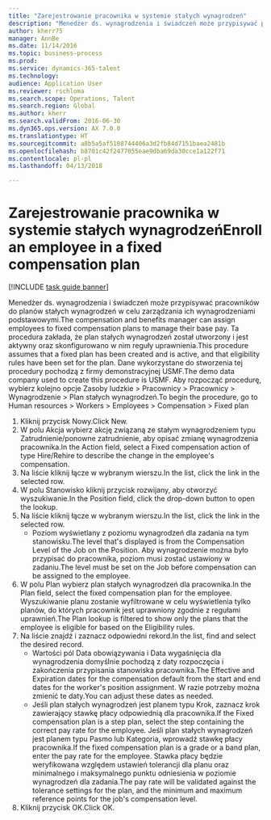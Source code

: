 ```yaml
--- 
title: "Zarejestrowanie pracownika w systemie stałych wynagrodzeń"
description: "Menedżer ds. wynagrodzenia i świadczeń może przypisywać pracowników do planów stałych wynagrodzeń w celu zarządzania ich wynagrodzeniami podstawowymi."
author: kherr75
manager: AnnBe
ms.date: 11/14/2016
ms.topic: business-process
ms.prod: 
ms.service: dynamics-365-talent
ms.technology: 
audience: Application User
ms.reviewer: rschloma
ms.search.scope: Operations, Talent
ms.search.region: Global
ms.author: kherr
ms.search.validFrom: 2016-06-30
ms.dyn365.ops.version: AX 7.0.0
ms.translationtype: HT
ms.sourcegitcommit: a8b5a5af5108744406a3d2fb84d7151baea2481b
ms.openlocfilehash: b8701c42f2477055eae9dba69da30cce1a122f71
ms.contentlocale: pl-pl
ms.lasthandoff: 04/13/2018

---
```

# <a name="enroll-an-employee-in-a-fixed-compensation-plan"></a><span data-ttu-id="fd9e8-103">Zarejestrowanie pracownika w systemie stałych wynagrodzeń</span><span class="sxs-lookup"><span data-stu-id="fd9e8-103">Enroll an employee in a fixed compensation plan</span></span>

[!INCLUDE [task guide banner](../../includes/task-guide-banner.md)]

<span data-ttu-id="fd9e8-104">Menedżer ds. wynagrodzenia i świadczeń może przypisywać pracowników do planów stałych wynagrodzeń w celu zarządzania ich wynagrodzeniami podstawowymi.</span><span class="sxs-lookup"><span data-stu-id="fd9e8-104">The compensation and benefits manager can assign employees to fixed compensation plans to manage their base pay.</span></span> <span data-ttu-id="fd9e8-105">Ta procedura zakłada, że plan stałych wynagrodzeń został utworzony i jest aktywny oraz skonfigurowano w nim reguły uprawnienia.</span><span class="sxs-lookup"><span data-stu-id="fd9e8-105">This procedure assumes that a fixed plan has been created and is active, and that eligibility rules have been set for the plan.</span></span> <span data-ttu-id="fd9e8-106">Dane wykorzystane do stworzenia tej procedury pochodzą z firmy demonstracyjnej USMF.</span><span class="sxs-lookup"><span data-stu-id="fd9e8-106">The demo data company used to create this procedure is USMF.</span></span> <span data-ttu-id="fd9e8-107">Aby rozpocząć procedurę, wybierz kolejno opcje Zasoby ludzkie > Pracownicy > Pracownicy > Wynagrodzenie > Plan stałych wynagrodzeń.</span><span class="sxs-lookup"><span data-stu-id="fd9e8-107">To begin the procedure, go to Human resources > Workers > Employees > Compensation > Fixed plan</span></span>

1. <span data-ttu-id="fd9e8-108">Kliknij przycisk Nowy.</span><span class="sxs-lookup"><span data-stu-id="fd9e8-108">Click New.</span></span>
2. <span data-ttu-id="fd9e8-109">W polu Akcja wybierz akcję związaną ze stałym wynagrodzeniem typu Zatrudnienie/ponowne zatrudnienie, aby opisać zmianę wynagrodzenia pracownika.</span><span class="sxs-lookup"><span data-stu-id="fd9e8-109">In the Action field, select a Fixed compensation action of type Hire/Rehire to describe the change in the employee's compensation.</span></span>
3. <span data-ttu-id="fd9e8-110">Na liście kliknij łącze w wybranym wierszu.</span><span class="sxs-lookup"><span data-stu-id="fd9e8-110">In the list, click the link in the selected row.</span></span>
4. <span data-ttu-id="fd9e8-111">W polu Stanowisko kliknij przycisk rozwijany, aby otworzyć wyszukiwanie.</span><span class="sxs-lookup"><span data-stu-id="fd9e8-111">In the Position field, click the drop-down button to open the lookup.</span></span>
5. <span data-ttu-id="fd9e8-112">Na liście kliknij łącze w wybranym wierszu.</span><span class="sxs-lookup"><span data-stu-id="fd9e8-112">In the list, click the link in the selected row.</span></span>
    * <span data-ttu-id="fd9e8-113">Poziom wyświetlany z poziomu wynagrodzeń dla zadania na tym stanowisku.</span><span class="sxs-lookup"><span data-stu-id="fd9e8-113">The level that's displayed is from the Compensation Level of the Job on the Position.</span></span> <span data-ttu-id="fd9e8-114">Aby wynagrodzenie można było przypisać do pracownika, poziom musi zostać ustawiony w zadaniu.</span><span class="sxs-lookup"><span data-stu-id="fd9e8-114">The level must be set on the Job before compensation can be assigned to the employee.</span></span>  
6. <span data-ttu-id="fd9e8-115">W polu Plan wybierz plan stałych wynagrodzeń dla pracownika.</span><span class="sxs-lookup"><span data-stu-id="fd9e8-115">In the Plan field, select the fixed compensation plan for the employee.</span></span> <span data-ttu-id="fd9e8-116">Wyszukiwanie planu zostanie wyfiltrowane w celu wyświetlenia tylko planów, do których pracownik jest uprawniony zgodnie z regułami uprawnień.</span><span class="sxs-lookup"><span data-stu-id="fd9e8-116">The Plan lookup is filtered to show only the plans that the employee is eligible for based on the Eligibility rules.</span></span>
7. <span data-ttu-id="fd9e8-117">Na liście znajdź i zaznacz odpowiedni rekord.</span><span class="sxs-lookup"><span data-stu-id="fd9e8-117">In the list, find and select the desired record.</span></span>
    * <span data-ttu-id="fd9e8-118">Wartości pól Data obowiązywania i Data wygaśnięcia dla wynagrodzenia domyślnie pochodzą z daty rozpoczęcia i zakończenia przypisania stanowiska pracownika.</span><span class="sxs-lookup"><span data-stu-id="fd9e8-118">The Effective and Expiration dates for the compensation default from the start and end dates for the worker's position assignment.</span></span> <span data-ttu-id="fd9e8-119">W razie potrzeby można zmienić te daty.</span><span class="sxs-lookup"><span data-stu-id="fd9e8-119">You can adjust these dates as needed.</span></span>  
    * <span data-ttu-id="fd9e8-120">Jeśli plan stałych wynagrodzeń jest planem typu Krok, zaznacz krok zawierający stawkę płacy odpowiednią dla pracownika.</span><span class="sxs-lookup"><span data-stu-id="fd9e8-120">If the Fixed compensation plan is a step plan, select the step containing the correct pay rate for the employee.</span></span> <span data-ttu-id="fd9e8-121">Jeśli plan stałych wynagrodzeń jest planem typu Pasmo lub Kategoria, wprowadź stawkę płacy pracownika.</span><span class="sxs-lookup"><span data-stu-id="fd9e8-121">If the fixed compensation plan is a grade or a band plan, enter the pay rate for the employee.</span></span> <span data-ttu-id="fd9e8-122">Stawka płacy będzie weryfikowana względem ustawień tolerancji dla planu oraz minimalnego i maksymalnego punktu odniesienia w poziomie wynagrodzeń dla zadania.</span><span class="sxs-lookup"><span data-stu-id="fd9e8-122">The pay rate will be validated against the tolerance settings for the plan, and the minimum and maximum reference points for the job's compensation level.</span></span>  
8. <span data-ttu-id="fd9e8-123">Kliknij przycisk OK.</span><span class="sxs-lookup"><span data-stu-id="fd9e8-123">Click OK.</span></span>


